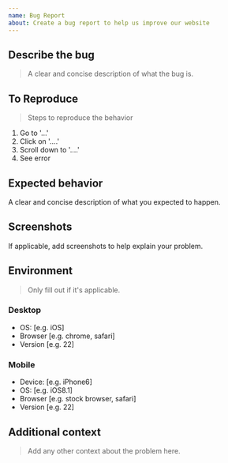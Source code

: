 ```yaml
---
name: Bug Report
about: Create a bug report to help us improve our website
---
```


## Describe the bug

> A clear and concise description of what the bug is.

## To Reproduce

> Steps to reproduce the behavior

1. Go to '...'
2. Click on '....'
3. Scroll down to '....'
4. See error

## Expected behavior

A clear and concise description of what you expected to happen.

## Screenshots

If applicable, add screenshots to help explain your problem.

## Environment

> Only fill out if it's applicable.

### Desktop

- OS: [e.g. iOS]
- Browser [e.g. chrome, safari]
- Version [e.g. 22]

### Mobile

- Device: [e.g. iPhone6]
- OS: [e.g. iOS8.1]
- Browser [e.g. stock browser, safari]
- Version [e.g. 22]

## Additional context

> Add any other context about the problem here.
